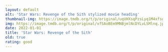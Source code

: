 ```yaml
---
layout: default
alt: 'Star Wars: Revenge of the Sith stylized movie heading'
thumbnail-img: https://image.tmdb.org/t/p/original/uqVHXsqPzsLyq1M4xfsglaZSN7l.png
img: https://image.tmdb.org/t/p/original/xfSAoBEm9MNBjmlNcDYLvLSMlnq.jpg
date: 2022-01-01
title: 'Star Wars: Revenge of the Sith'
old: true
rating: good
---
```


